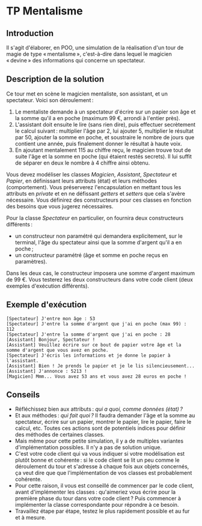 # TP Mentalisme

## Introduction

Il s'agit d'élaborer, en POO, une simulation de la réalisation d'un tour de magie de type « mentalisme », c'est-à-dire dans lequel le magicien « devine » des informations qui concerne un spectateur.

## Description de la solution

Ce tour met en scène le magicien mentaliste, son assistant, et un spectateur. Voici son déroulement :

1. Le mentaliste demande à un spectateur d'écrire sur un papier son âge et la somme qu'il a en poche (maximum 99 €, arrondi à l'entier près).
2. L'assistant doit ensuite le lire (sans rien dire), puis effectuer secrètement le calcul suivant : multiplier l'âge par 2, lui ajouter 5, multiplier le résultat par 50, ajouter la somme en poche, et soustraire le nombre de jours que contient une année, puis finalement donner le résultat à haute voix.
3. En ajoutant mentalement 115 au chiffre reçu, le magicien trouve tout de suite l'âge et la somme en poche (qui étaient restés secrets). Il lui suffit de séparer en deux le nombre à 4 chiffre ainsi obtenu.

Vous devez modéliser les classes _Magicien_, _Assistant_, _Spectateur_ et _Papier_, en définissant leurs attributs (état) et leurs méthodes (comportement). Vous préserverez l'encapsulation en mettant tous les attributs en _private_ et en ne défissant _getters_ et _setters_ que cela s'avère nécessaire. Vous définirez des constructeurs pour ces classes en fonction des besoins que vous jugerez nécessaires.

Pour la classe _Spectateur_ en particulier, on fournira deux constructeurs différents :

- un constructeur non paramétré qui demandera explicitement, sur le terminal, l'âge du spectateur ainsi que la somme d'argent qu'il a en poche ;
- un constructeur paramétré (âge et somme en poche reçus en paramètres).

Dans les deux cas, le constructeur imposera une somme d'argent maximum de 99 €. Vous testerez les deux constructeurs dans votre code client (deux exemples d'exécution différents).

## Exemple d'exécution

```
[Spectateur] J'entre mon âge : 53
[Spectateur] J'entre la somme d'argent que j'ai en poche (max 99) : 112
[Spectateur] J'entre la somme d'argent que j'ai en poche : 28
[Assistant] Bonjour, Spectateur !
[Assistant] Veuillez écrire sur ce bout de papier votre âge et la somme d'argent que vous avez en poche.
[Spectateur] J'écris les informations et je donne le papier à l'assistant.
[Assistant] Bien ! Je prends le papier et je le lis silencieusement...
[Assistant] J'annonce : 5213 !
[Magicien] Mmm... Vous avez 53 ans et vous avez 28 euros en poche !
```

## Conseils

- Réfléchissez bien aux attributs : _qui a quoi, comme données (état) ?_
- Et aux méthodes : _qui fait quoi ?_ Il faudra demander l'âge et la somme au spectateur, écrire sur un papier, montrer le papier, lire le papier, faire le calcul, etc. Toutes ces actions sont de potentiels indices pour définir des méthodes de certaines classes.
- Mais même pour cette petite simulation, il y a de multiples variantes d'implémentation possibles. Il n'y a pas de solution unique.
- C'est votre code client qui va vous indiquer si votre modélisation est plutôt bonne et cohérente : si le code client se lit un peu comme le déroulement du tour et s'adresse à chaque fois aux objets concernés, ça veut dire que que l'implémentation de vos classes est probablement cohérente.
- Pour cette raison, il vous est conseillé de commencer par le code client, avant d'implémenter les classes : qu'aimeriez vous écrire pour la première phase du tour dans votre code client ? Puis commencer à implémenter la classe correspondante pour répondre à ce besoin.
- Travaillez étape par étape, testez le plus rapidement possible et au fur et à mesure.
